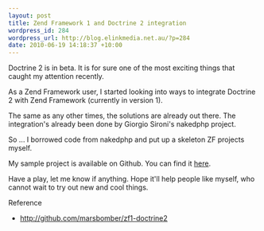 ```yaml
--- 
layout: post
title: Zend Framework 1 and Doctrine 2 integration
wordpress_id: 284
wordpress_url: http://blog.elinkmedia.net.au/?p=284
date: 2010-06-19 14:18:37 +10:00
---
```

Doctrine 2 is in beta. It is for sure one of the most exciting things that caught my attention recently.

As a Zend Framework user, I started looking into ways to integrate Doctrine 2 with Zend Framework (currently in version 1).

The same as any other times, the solutions are already out there. The integration's already been done by Giorgio Sironi's nakedphp project.

So ... I borrowed code from nakedphp and put up a skeleton ZF projects myself.

My sample project is available on Github. You can find it <a href="http://github.com/marsbomber/zf1-doctrine2" target="_blank">here</a>.

Have a play, let me know if anything. Hope it'll help people like myself, who cannot wait to try out new and cool things.

Reference
<ul>
	<li><a href="http://github.com/marsbomber/zf1-doctrine2" target="_blank">http://github.com/marsbomber/zf1-doctrine2</a></li>
</ul>
